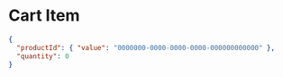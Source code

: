 # Cart Item

```json
{
  "productId": { "value": "0000000-0000-0000-0000-000000000000" },
  "quantity": 0
}
```
